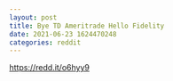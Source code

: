 ```yaml
--- 
layout: post 
title: Bye TD Ameritrade Hello Fidelity 
date: 2021-06-23 1624470248 
categories: reddit 
--- 
```

https://redd.it/o6hyy9